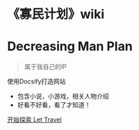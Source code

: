 <!-- _coverpage.md -->

# 《寡民计划》wiki
#  Decreasing Man Plan

>属于我自己的IP

 使用Docsify打造网站
- 包含小说，小游戏，相关人物介绍
- 好看不好看，看了才知道！


[开始探索 Let Travel](/README.md)